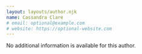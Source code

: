 ```yaml
---
layout: layouts/author.njk
name: Cassandra Clare
# email: optional@example.com
# website: https://optional-website.com
---
```

No additional information is available for this author.
